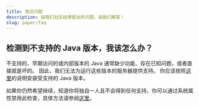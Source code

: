 ```yaml
---
title: 常见问题
description: 由我们社区经常提出的问题，由我们解答！
slug: paper/faq
---
```


## 检测到不支持的 Java 版本，我该怎么办？

不支持的、早期访问的或内部版本的 Java 通常缺少功能、存在已知问题，或者直接就是坏的。
因此，我们无法为运行这些版本的服务器提供支持。
你应该按照[这里](/misc/java-install)的说明安装受支持的 Java 版本。

如果你仍然希望继续，知道你将独自一人且不会得到任何支持，你可以通过系统属性禁用此检查，具体方法请参阅[这里](/paper/reference/system-properties#paperignorejavaversion)。
